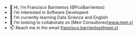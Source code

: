 - 👋 Hi, I’m Francisco Barrientos (@FcoBarrientos)
- 👀 I’m interested in Software Developent
- 🌱 I’m currently learning Data Science and English
- 💞️ I’m looking to collaborate on [Meir Consultores]www.meir.cl
- 📫 Reach me in the email francisco.barrientos@meir.cl

<!---
Francisco Barrientos/FcoBarrientos is a ✨ special ✨ repository because its `README.md` (this file) appears on your GitHub profile.
You can click the Preview link to take a look at your changes.
--->
